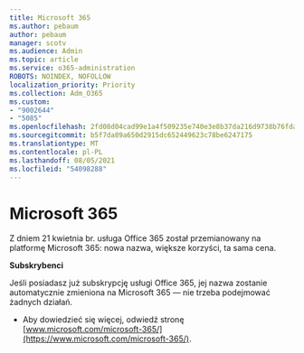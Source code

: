 ```yaml
---
title: Microsoft 365
ms.author: pebaum
author: pebaum
manager: scotv
ms.audience: Admin
ms.topic: article
ms.service: o365-administration
ROBOTS: NOINDEX, NOFOLLOW
localization_priority: Priority
ms.collection: Adm_O365
ms.custom:
- "9002644"
- "5085"
ms.openlocfilehash: 2fd08d04cad99e1a4f509235e740e3e8b37da216d9738b76fda87f783f337e93
ms.sourcegitcommit: b5f7da89a650d2915dc652449623c78be6247175
ms.translationtype: MT
ms.contentlocale: pl-PL
ms.lasthandoff: 08/05/2021
ms.locfileid: "54098288"
---
```

# <a name="microsoft-365"></a>Microsoft 365

Z dniem 21 kwietnia br. usługa Office 365 został przemianowany na platformę Microsoft 365: nowa nazwa, większe korzyści, ta sama cena.

**Subskrybenci**

Jeśli posiadasz już subskrypcję usługi Office 365, jej nazwa zostanie automatycznie zmieniona na Microsoft 365 — nie trzeba podejmować żadnych działań.

- Aby dowiedzieć się więcej, odwiedź stronę [www.microsoft.com/microsoft-365/](https://www.microsoft.com/microsoft-365/).
